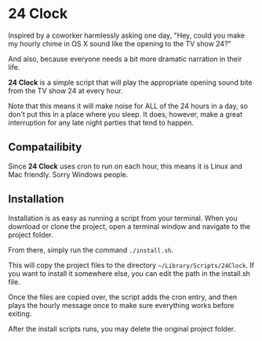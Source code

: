24 Clock
========

Inspired by a coworker harmlessly asking one day, "Hey, could you make my hourly chime in OS X sound like the opening to the TV show 24?"

And also, because everyone needs a bit more dramatic narration in their life.

**24 Clock** is a simple script that will play the appropriate opening sound bite from the TV show 24 at every hour. 

Note that this means it will make noise for ALL of the 24 hours in a day, so don't put this in a place where you sleep. It does, however, make a great interruption for any late night parties that tend to happen.

Compatailibity
--------------

Since **24 Clock** uses cron to run on each hour, this means it is Linux and Mac friendly. Sorry Windows people.


Installation
------------

Installation is as easy as running a script from your terminal. When you download or clone the project, open a terminal window and navigate to the project folder.

From there, simply run the command `./install.sh`.

This will copy the project files to the directory `~/Library/Scripts/24Clock`. If you want to install it somewhere else, you can edit the path in the install.sh file.

Once the files are copied over, the script adds the cron entry, and then plays the hourly message once to make sure everything works before exiting. 

After the install scripts runs, you may delete the original project folder.